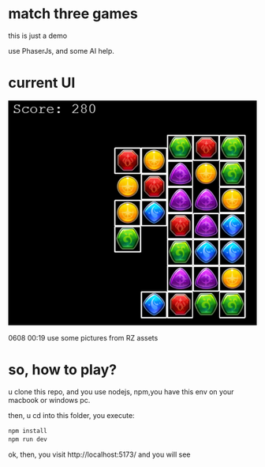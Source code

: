 
# match three games

this is just a demo

use PhaserJs, and some AI help.


# current UI
 
![alt text](/assets/image2.png)

0608 00:19 use some pictures from RZ assets

# so, how to play?

u clone this repo, and you use nodejs, npm,you have this env on your macbook or windows pc. 

then, u cd into this folder, you execute: 

```java
npm install
npm run dev 
```

ok, then, you visit http://localhost:5173/  and you will see